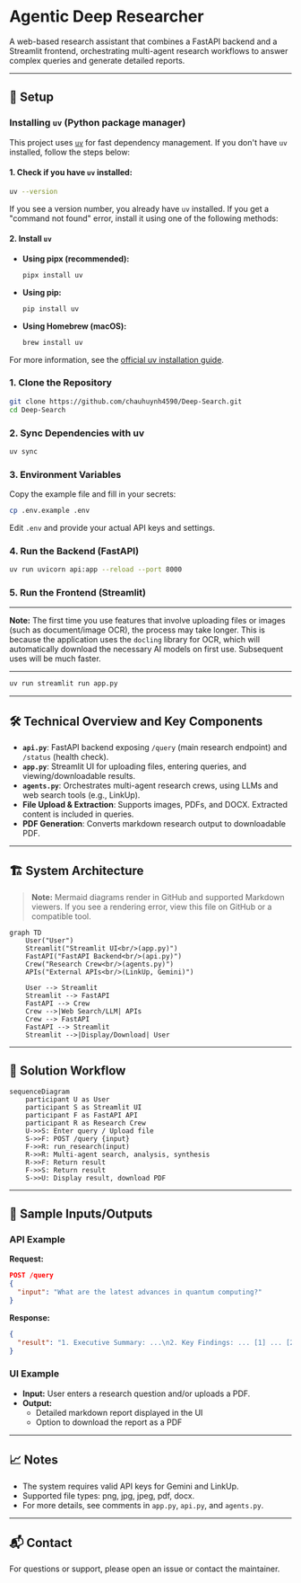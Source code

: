# Agentic Deep Researcher

A web-based research assistant that combines a FastAPI backend and a Streamlit frontend, orchestrating multi-agent research workflows to answer complex queries and generate detailed reports.

---

## 🚀 Setup

### Installing `uv` (Python package manager)

This project uses [`uv`](https://github.com/astral-sh/uv) for fast dependency management. If you don't have `uv` installed, follow the steps below:

#### 1. Check if you have `uv` installed:

```bash
uv --version
```
If you see a version number, you already have `uv` installed. If you get a "command not found" error, install it using one of the following methods:

#### 2. Install `uv`

- **Using pipx (recommended):**
  ```bash
  pipx install uv
  ```
- **Using pip:**
  ```bash
  pip install uv
  ```
- **Using Homebrew (macOS):**
  ```bash
  brew install uv
  ```

For more information, see the [official uv installation guide](https://github.com/astral-sh/uv#installation).

### 1. Clone the Repository
```bash
git clone https://github.com/chauhuynh4590/Deep-Search.git
cd Deep-Search
```

### 2. Sync Dependencies with uv
```bash
uv sync
```

### 3. Environment Variables
Copy the example file and fill in your secrets:
```bash
cp .env.example .env
```
Edit `.env` and provide your actual API keys and settings.

### 4. Run the Backend (FastAPI)
```bash
uv run uvicorn api:app --reload --port 8000
```

### 5. Run the Frontend (Streamlit)

---

**Note:** The first time you use features that involve uploading files or images (such as document/image OCR), the process may take longer. This is because the application uses the `docling` library for OCR, which will automatically download the necessary AI models on first use. Subsequent uses will be much faster.

---
```bash
uv run streamlit run app.py
```

---

## 🛠️ Technical Overview and Key Components

- **`api.py`**: FastAPI backend exposing `/query` (main research endpoint) and `/status` (health check).
- **`app.py`**: Streamlit UI for uploading files, entering queries, and viewing/downloadable results.
- **`agents.py`**: Orchestrates multi-agent research crews, using LLMs and web search tools (e.g., LinkUp).
- **File Upload & Extraction**: Supports images, PDFs, and DOCX. Extracted content is included in queries.
- **PDF Generation**: Converts markdown research output to downloadable PDF.

---

## 🏗️ System Architecture

> **Note:** Mermaid diagrams render in GitHub and supported Markdown viewers. If you see a rendering error, view this file on GitHub or a compatible tool.

```mermaid
graph TD
    User("User")
    Streamlit("Streamlit UI<br/>(app.py)")
    FastAPI("FastAPI Backend<br/>(api.py)")
    Crew("Research Crew<br/>(agents.py)")
    APIs("External APIs<br/>(LinkUp, Gemini)")

    User --> Streamlit
    Streamlit --> FastAPI
    FastAPI --> Crew
    Crew -->|Web Search/LLM| APIs
    Crew --> FastAPI
    FastAPI --> Streamlit
    Streamlit -->|Display/Download| User
```

---

## 🔄 Solution Workflow

```mermaid
sequenceDiagram
    participant U as User
    participant S as Streamlit UI
    participant F as FastAPI API
    participant R as Research Crew
    U->>S: Enter query / Upload file
    S->>F: POST /query {input}
    F->>R: run_research(input)
    R->>R: Multi-agent search, analysis, synthesis
    R->>F: Return result
    F->>S: Return result
    S->>U: Display result, download PDF
```

---

## 🧪 Sample Inputs/Outputs

### API Example
**Request:**
```json
POST /query
{
  "input": "What are the latest advances in quantum computing?"
}
```
**Response:**
```json
{
  "result": "1. Executive Summary: ...\n2. Key Findings: ... [1] ... [2] ..."
}
```

### UI Example
- **Input:** User enters a research question and/or uploads a PDF.
- **Output:**
  - Detailed markdown report displayed in the UI
  - Option to download the report as a PDF

---

## 📈 Notes
- The system requires valid API keys for Gemini and LinkUp.
- Supported file types: png, jpg, jpeg, pdf, docx.
- For more details, see comments in `app.py`, `api.py`, and `agents.py`.

---

## 📬 Contact
For questions or support, please open an issue or contact the maintainer.
